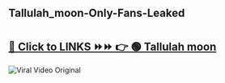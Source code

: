 
 ## Tallulah_moon-Only-Fans-Leaked

# <h2><a href="https://clipsfans.com/Tallulah_moon&ref=git">🔗 Click to LINKS ⏩⏩ 👉 🟢 Tallulah moon </a></h2>

<a href="https://clipsfans.com/Tallulah_moon&ref=git" rel="nofollow" data-target="animated-image.originalLink"><img src="https://i.ibb.co.com/xMMVF88/686577567.gif" alt="Viral Video Original" style="max-width: 100%; display: inline-block;" data-target="animated-image.originalImage"></a>
